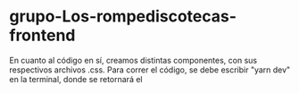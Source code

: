 # grupo-Los-rompediscotecas-frontend

En cuanto al código en sí, creamos distintas componentes, con sus respectivos archivos .css. Para correr el código, se debe escribir "yarn dev" en la terminal, donde se retornará el